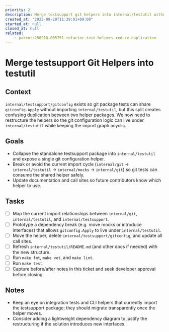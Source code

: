 ```yaml
---
priority: 2
description: Merge testsupport git helpers into internal/testutil without reintroducing import cycles
created_at: "2025-09-20T11:39:01+09:00"
started_at: null
closed_at: null
related:
    - parent:250918-005751-refactor-test-helpers-reduce-duplication
---
```


# Merge testsupport Git Helpers into testutil

## Context

`internal/testsupport/gitconfig` exists so git package tests can share `gitconfig.Apply` without importing `internal/testutil`, but this split creates confusing duplication between two helper packages. We now need to restructure the helpers so the git configuration logic can live under `internal/testutil` while keeping the import graph acyclic.

## Goals

- Collapse the standalone testsupport package into `internal/testutil` and expose a single git configuration helper.
- Break or avoid the current import cycle (`internal/git` → `internal/testutil` → `internal/mocks` → `internal/git`) so git tests can consume the shared helper safely.
- Update documentation and call sites so future contributors know which helper to use.

## Tasks

- [ ] Map the current import relationships between `internal/git`, `internal/testutil`, and `internal/testsupport`.
- [ ] Prototype a dependency break (e.g. move mocks or introduce interfaces) that allows `gitconfig.Apply` to live under `internal/testutil`.
- [ ] Move the helper, delete `internal/testsupport/gitconfig`, and update all call sites.
- [ ] Refresh `internal/testutil/README.md` (and other docs if needed) with the new structure.
- [ ] Run `make fmt`, `make vet`, and `make lint`.
- [ ] Run `make test`.
- [ ] Capture before/after notes in this ticket and seek developer approval before closing.

## Notes

- Keep an eye on integration tests and CLI helpers that currently import the testsupport package; they should migrate transparently once the helper moves.
- Consider adding a lightweight dependency diagram to justify the restructuring if the solution introduces new interfaces.
